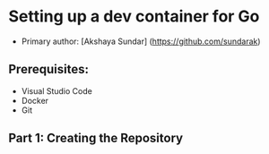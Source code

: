 # Setting up a dev container for Go
* Primary author: [Akshaya Sundar] (https://github.com/sundarak)

## Prerequisites:
- Visual Studio Code
- Docker
- Git

## Part 1: Creating the Repository

